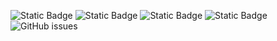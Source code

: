 ![Static Badge](https://img.shields.io/badge/blacklists-60-000000) ![Static Badge](https://img.shields.io/badge/blacklisted-2945418-cc0000) ![Static Badge](https://img.shields.io/badge/whitelisted-2242-00CC00) ![Static Badge](https://img.shields.io/badge/streaming_blacklist-28106-000000) ![GitHub issues](https://img.shields.io/github/issues/fabriziosalmi/blacklists)
